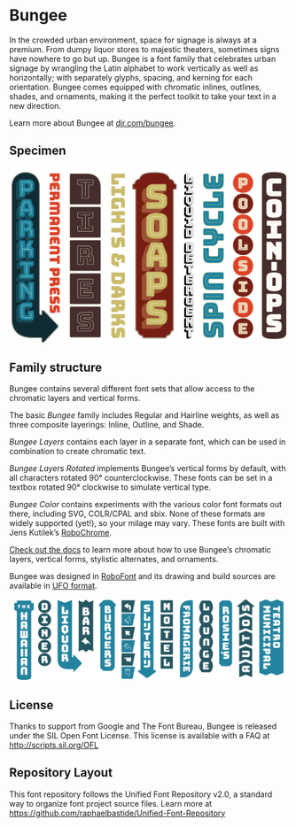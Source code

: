 # Bungee

In the crowded urban environment, space for signage is always at a premium. From dumpy liquor stores to majestic theaters, sometimes signs have nowhere to go but up. Bungee is a font family that celebrates urban signage by wrangling the Latin alphabet to work vertically as well as horizontally; with separately glyphs, spacing, and kerning for each orientation. Bungee comes equipped with chromatic inlines, outlines, shades, and ornaments, making it the perfect toolkit to take your text in a new direction.

Learn more about Bungee at [djr.com/bungee](https://djr.com/bungee).

## Specimen

![Bungee Specimen](specimen.png)

## Family structure

Bungee contains several different font sets that allow access to the chromatic layers and vertical forms. 

The basic *Bungee* family includes Regular and Hairline weights, as well as three composite layerings: Inline, Outline, and Shade.

*Bungee Layers* contains each layer in a separate font, which can be used in combination to create chromatic text.

*Bungee Layers Rotated* implements Bungee’s vertical forms by default, with all characters rotated 90° counterclockwise. These fonts can be set in a textbox rotated 90° clockwise to simulate vertical type.

*Bungee Color* contains experiments with the various color font formats out there, including SVG, COLR/CPAL and sbix. None of these formats are widely supported (yet!), so your milage may vary. These fonts are built with Jens Kutilek’s [RoboChrome](https://github.com/fontfont/RoboChrome).

[Check out the docs](/documentation) to learn more about how to use Bungee’s chromatic layers, vertical forms, stylistic alternates, and ornaments.

Bungee was designed in [RoboFont](http://www.robofont.com) and its drawing and build sources are available in [UFO format](http://www.unifiedfontobject.org).

![Another Bungee Specimen](specimen2.png)

## License

Thanks to support from Google and The Font Bureau, Bungee is released under the SIL Open Font License. This license is available with a FAQ at <http://scripts.sil.org/OFL>

## Repository Layout

This font repository follows the Unified Font Repository v2.0, a standard way to organize font project source files. 
Learn more at <https://github.com/raphaelbastide/Unified-Font-Repository>
